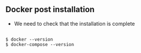 ##  Docker post installation

* We need to check that the installation is complete
<section>
<pre><code data-trim>
$ docker --version 
$ docker-compose --version
</code></pre>
</section>

